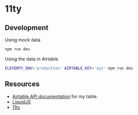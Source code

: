 # 11ty

## Development

Using mock data

```sh
npm run dev
```

Using the data in Airtable

```sh
ELEVENTY_ENV='production' AIRTABLE_KEY='xyz' npm run dev
```

## Resources

- [Airtable API documentation](https://airtable.com/app4qb1AkwWAND48o/api/docs#curl/introduction) for my table.
- [LiquidJS](https://liquidjs.com)
- [11ty](https://www.11ty.dev)